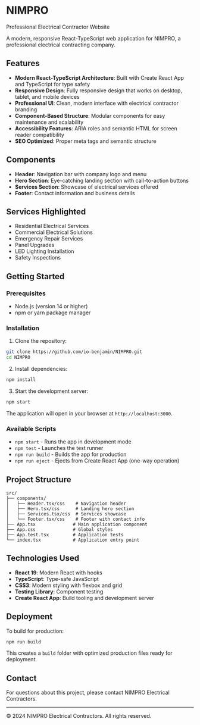 # NIMPRO
Professional Electrical Contractor Website

A modern, responsive React-TypeScript web application for NIMPRO, a professional electrical contracting company.

## Features

- **Modern React-TypeScript Architecture**: Built with Create React App and TypeScript for type safety
- **Responsive Design**: Fully responsive design that works on desktop, tablet, and mobile devices
- **Professional UI**: Clean, modern interface with electrical contractor branding
- **Component-Based Structure**: Modular components for easy maintenance and scalability
- **Accessibility Features**: ARIA roles and semantic HTML for screen reader compatibility
- **SEO Optimized**: Proper meta tags and semantic structure

## Components

- **Header**: Navigation bar with company logo and menu
- **Hero Section**: Eye-catching landing section with call-to-action buttons
- **Services Section**: Showcase of electrical services offered
- **Footer**: Contact information and business details

## Services Highlighted

- Residential Electrical Services
- Commercial Electrical Solutions
- Emergency Repair Services
- Panel Upgrades
- LED Lighting Installation
- Safety Inspections

## Getting Started

### Prerequisites

- Node.js (version 14 or higher)
- npm or yarn package manager

### Installation

1. Clone the repository:
```bash
git clone https://github.com/io-benjamin/NIMPRO.git
cd NIMPRO
```

2. Install dependencies:
```bash
npm install
```

3. Start the development server:
```bash
npm start
```

The application will open in your browser at `http://localhost:3000`.

### Available Scripts

- `npm start` - Runs the app in development mode
- `npm test` - Launches the test runner
- `npm run build` - Builds the app for production
- `npm run eject` - Ejects from Create React App (one-way operation)

## Project Structure

```
src/
├── components/
│   ├── Header.tsx/css    # Navigation header
│   ├── Hero.tsx/css      # Landing hero section
│   ├── Services.tsx/css  # Services showcase
│   └── Footer.tsx/css    # Footer with contact info
├── App.tsx              # Main application component
├── App.css              # Global styles
├── App.test.tsx         # Application tests
└── index.tsx            # Application entry point
```

## Technologies Used

- **React 19**: Modern React with hooks
- **TypeScript**: Type-safe JavaScript
- **CSS3**: Modern styling with flexbox and grid
- **Testing Library**: Component testing
- **Create React App**: Build tooling and development server

## Deployment

To build for production:

```bash
npm run build
```

This creates a `build` folder with optimized production files ready for deployment.

## Contact

For questions about this project, please contact NIMPRO Electrical Contractors.

---

© 2024 NIMPRO Electrical Contractors. All rights reserved.